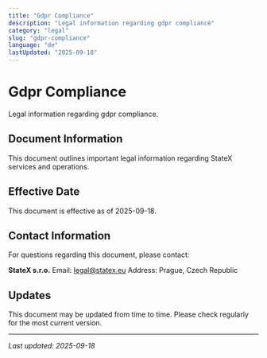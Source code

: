```yaml
---
title: "Gdpr Compliance"
description: "Legal information regarding gdpr compliance"
category: "legal"
slug: "gdpr-compliance"
language: "de"
lastUpdated: "2025-09-18"
---
```


# Gdpr Compliance

Legal information regarding gdpr compliance.

## Document Information

This document outlines important legal information regarding StateX services and operations.

## Effective Date

This document is effective as of 2025-09-18.

## Contact Information

For questions regarding this document, please contact:

**StateX s.r.o.**
Email: legal@statex.eu
Address: Prague, Czech Republic

## Updates

This document may be updated from time to time. Please check regularly for the most current version.

---

*Last updated: 2025-09-18*